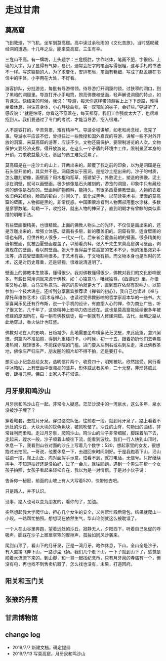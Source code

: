 # 走过甘肃

## 莫高窟

飞到敦煌，下飞机，坐车到莫高窟。高中读过余秋雨的《文化苦旅》，当时感叹藏经洞的遭遇，十几年之后，能来莫高窟，三生有幸。

三危山不高。有一牌坊，上头题字：三危揽胜，字作赵体，笔画不肥，字很俗。上墙的大字，为了显得有气势，易识，通常会把字的笔画写得很粗，这与手札的书法不一样。写这匾额的人，为了求变化，安排布局，笔画有粗细，写成了赵孟頫在书信中的字体，小字用在大处，不好看。

游客排队，分批游览，每批有导游带领。待导游打开洞窟的锁，过狭窄的洞口，到了黑暗的洞窟里。导游打开小手电筒，照亮佛像和壁画，轻声解说洞窟的特点，如背课文。快结束的时候，我说：“导游，每天你这样带领游客上上下下走路，难得坐着休息，得注意身体，小心静脉曲张，买一双预防的袜子，会好些。”导游听了，感叹说：“就是怕呀，你看这不穿着在，每天都穿。我们工作强度太大了，也很难招到人。我们要通过了专门的考试，才能当导游，招人很难。”

人不是铁打的，辛苦劳累，难有精神气。导游全程讲解，如老和尚念经，念完了事。导游水平应该不低，曾担任过一些教授和国外嘉宾的导游，讲解一些不对外开放的洞窟。来莫高窟的游客，应该不少。文物还需保护，要限制游览的人次。文物保护又要经济支撑，得开放游览，在这么一个矛盾的环境中工作，限制景区本身的开销，力求收益最大化，基层的员工难免受累了。

莫高窟是在一座沙土的山上，开凿出来的。颠覆了我之前的印象，以为是洞窟是在石头里开凿的，其实并不是。洞窟类似于窑洞，是挖沙土挖出来的。沙子的材质，怎么雕刻塑像，画壁画？用木棍和稻草，搭建架子，外敷泥土，塑造的佛像。泥土涂在洞壁，就可以画壁画。极少佛像是石头雕刻的，游览的洞窟，印象中只有藏经洞的佛像是石刻的。壁画用矿物颜料，能持久。有很多西夏佛教壁画，人物的衣着依旧色彩缤纷，脸部的铅白，时间久了，氧化成黑色。以前读美术书，里面的莫高窟的壁画，人物都是黑的，非常疑惑。中国画很难看到人物面部用墨水涂抹，多数是寥寥数笔，勾勒一下，收拾好，就出人物的神采了。直到明朝才有曾鲸的类似素描的明暗手法。

有些壁画很精美，也很精致。上面的佛教人物头上的光环，不仅仅是画出来的，还是浮雕出来的，增强立体感。壁画有多层，新的覆盖旧的。洞窟有限，适宜壁画的墙也有限，但供养的人很多，一代又一代，后来者会覆盖前朝的壁画。很多精美的唐朝壁画，就被西夏壁画覆盖了。以前看资料，张大千先生来莫高窟演习壁画，剥离现在的壁画，看以前壁画。张大千当得益于莫高窟的艺术不少，他的泼墨泼彩手法等，应该受壁画影响很多。于艺术有益，于文物有损。而文物本身也是当时的艺术，这是对历史尊重，还是轻视，很难说清道明了。

壁画上的佛教本生故事，懂得很少。我对佛教懂得很少，佛教对我们的文化影响很多。有些日常用词就来源于佛教，如：心猿意马，唯我独尊。《西游记》里，孙悟空又称心猿，白马又称意马。禅宗的影响就更大了，直到现在依然有影响力。以前参加一个技术讲座，还听到分享嘉宾推荐读《禅者的初心》，我自己也读过《禅与摩托车维修艺术》《箭术与禅心》，也读过受佛教影响的哲学家叔本华的一些书。大家喜闻乐见还有乔布斯，说一个手机的设计，有直指人心的禅，作为商业广告，听了很文艺。几千年了，这些精神上影响力依旧还在。这也是莫高窟能延续很多年被修建的原因所在，每一朝有佛教信徒，每一朝就有人修建洞窟。古代，丝绸之路从此地穿过，香火估计也旺盛。

佛教对现在人的影响，日趋减少，此地需要坐车横穿茫茫戈壁，来此疲惫，意兴阑珊。洞窟内不准拍照，得到九重楼打卡。小时候，初一十五，跟着奶奶他们去寺庙凑热闹，规矩很多，不能踩寺院的门槛，进门要从左到右或右到左走。来此佛教圣地，佛像庄严归庄严，朋友圈的照片却不得不拍，还是要打卡。

想买点小纪念品给女友，选明信片两个，收费四十，明知被坑，欣然接受。同行看中冰箱贴，上有壁画中很漂亮的藻井，形体威武者买单，二十元整，非形体威武者，肆拾元整。佛曰：出家人不打诳语。

## 月牙泉和鸣沙山

月牙泉和鸣沙山在一起。非常令人疑惑。茫茫沙漠中的一湾泉水，这么多年，泉水没被沙子埋了？

穿着鞋套，去找月牙泉。穿过骆驼队伍，往前走一段，就到月牙泉了。路上看着不远处的沙丘，大块大块的灰色色块，被风吹皱了。沙丘的山脊，勾勒出的曲线，非常锋利而柔和。走过月牙泉，爬鸣沙山。鸣沙山的沙子非常细腻，脚踩着陷下去，走起来，蹚水一般，沙子顺着山坡往下流，能看到波纹。我们一行人快到山顶时，休息一下，我看到山谷对面的沙丘上写着几个数字：520，想起家里的女友，很想跑过去拍照。一哥说，他要休息一下，去趟回来时间刚好。于是我跑着下山，沿山谷跑一段，爬上山丘，向对面挥手示意，怕看不到，就打电话，无信号。只好继续挥手，不知道拍好还是没拍好，过了一会儿，就往回跑。遇到一个男生在帮一个女孩子拍照，女孩子看起来轻松自在，我以为是一对情侣。于是对小伙子说：

告诉你一秘密，前面的山坡上有人大写着520，快带她去吧。

只是路人，并不认识。

没事，路人也可以变为朋友的，看你的了，加油。

突然想起我大学爬华山，担心几个女生的安全，义务帮忙殿后背包。结果就爬山一小段，一路帮忙拍照。想想现在依然生气，华山论剑就这么被耽误了。

一个人在山谷里奔跑，望着远处的沙丘，寂静无人，夕阳西下，听着自己急促的呼吸声，脚踩在沙子上窸窸窣窣的摩擦声，孤独如同风沙袭来。

爬到山顶了，看山下的月牙泉，正是一湾月牙。略作休息，下山。全山全是沙子，有人直接飞奔下山，一路沙尘飞扬。我们几个走下山，一下子就到山下了，感觉是顺着水流流下来的。到山脚，和一哥一起找纪念币，只有月牙泉的寺庙有一个，但没有电，再也找不到售卖机器了，怎么找也没有，未果，打道回府。


## 阳关和玉门关

## 张掖的丹霞

## 甘肃博物馆

## change log

- 2019/7/7 新建文档，确定提纲
- 2019/7/13 写莫高窟，月牙泉和鸣沙山
